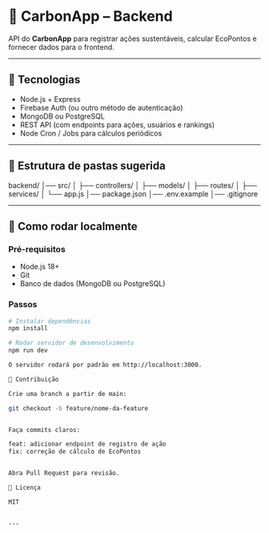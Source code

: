   # 🌱 CarbonApp – Backend

API do **CarbonApp** para registrar ações sustentáveis, calcular EcoPontos e fornecer dados para o frontend.

---

## 🚀 Tecnologias

- Node.js + Express
- Firebase Auth (ou outro método de autenticação)
- MongoDB ou PostgreSQL
- REST API (com endpoints para ações, usuários e rankings)
- Node Cron / Jobs para cálculos periódicos

---

## 📂 Estrutura de pastas sugerida

 backend/
│── src/
│ ├── controllers/
│ ├── models/
│ ├── routes/
│ ├── services/
│ └── app.js
│── package.json
│── .env.example
│── .gitignore


---

## 🔧 Como rodar localmente

### Pré-requisitos
- Node.js 18+
- Git
- Banco de dados (MongoDB ou PostgreSQL)

### Passos
```bash
# Instalar dependências
npm install

# Rodar servidor de desenvolvimento
npm run dev

O servidor rodará por padrão em http://localhost:3000.

📝 Contribuição

Crie uma branch a partir de main:

git checkout -b feature/nome-da-feature


Faça commits claros:

feat: adicionar endpoint de registro de ação
fix: correção de cálculo de EcoPontos


Abra Pull Request para revisão.

📜 Licença

MIT


---


